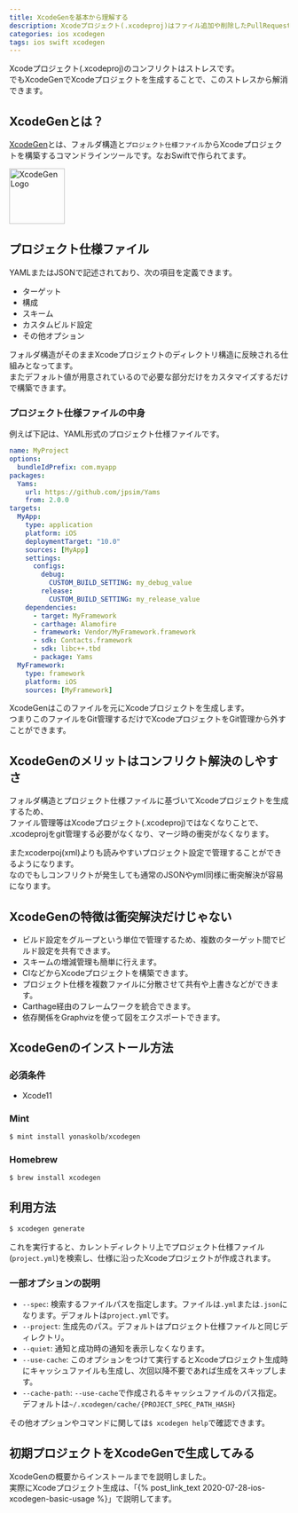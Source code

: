 ```yaml
---
title: XcodeGenを基本から理解する
description: Xcodeプロジェクト(.xcodeproj)はファイル追加や削除したPullRequestでコンフリクト発生すると解消にストレスが溜まる。これをXcodeGenを使ってXcodeプロジェクトを作成することでGit管理せず解決することができる。
categories: ios xcodegen
tags: ios swift xcodegen
---
```

Xcodeプロジェクト(.xcodeproj)のコンフリクトはストレスです。  
でもXcodeGenでXcodeプロジェクトを生成することで、このストレスから解消できます。

## XcodeGenとは？
[XcodeGen](https://github.com/yonaskolb/XcodeGen)とは、フォルダ構造と`プロジェクト仕様ファイル`からXcodeプロジェクトを構築するコマンドラインツールです。なおSwiftで作られてます。

<img src="https://github.com/yonaskolb/XcodeGen/raw/master/Assets/Logo_animated.gif" width="100px" alt="XcodeGen Logo">

## プロジェクト仕様ファイル
YAMLまたはJSONで記述されており、次の項目を定義できます。

- ターゲット
- 構成
- スキーム
- カスタムビルド設定
- その他オプション

フォルダ構造がそのままXcodeプロジェクトのディレクトリ構造に反映される仕組みとなってます。  
またデフォルト値が用意されているので必要な部分だけをカスタマイズするだけで構築できます。

### プロジェクト仕様ファイルの中身

例えば下記は、YAML形式のプロジェクト仕様ファイルです。

```yml
name: MyProject
options:
  bundleIdPrefix: com.myapp
packages:
  Yams:
    url: https://github.com/jpsim/Yams
    from: 2.0.0
targets:
  MyApp:
    type: application
    platform: iOS
    deploymentTarget: "10.0"
    sources: [MyApp]
    settings:
      configs:
        debug:
          CUSTOM_BUILD_SETTING: my_debug_value
        release:
          CUSTOM_BUILD_SETTING: my_release_value
    dependencies:
      - target: MyFramework
      - carthage: Alamofire
      - framework: Vendor/MyFramework.framework
      - sdk: Contacts.framework
      - sdk: libc++.tbd
      - package: Yams
  MyFramework:
    type: framework
    platform: iOS
    sources: [MyFramework]
```

XcodeGenはこのファイルを元にXcodeプロジェクトを生成します。  
つまりこのファイルをGit管理するだけでXcodeプロジェクトをGit管理から外すことができます。

## XcodeGenのメリットはコンフリクト解決のしやすさ

フォルダ構造とプロジェクト仕様ファイルに基づいてXcodeプロジェクトを生成するため、  
ファイル管理等はXcodeプロジェクト(.xcodeproj)ではなくなりことで、  
.xcodeprojをgit管理する必要がなくなり、マージ時の衝突がなくなります。

またxcoderpoj(xml)よりも読みやすいプロジェクト設定で管理することができるようになります。  
なのでもしコンフリクトが発生しても通常のJSONやyml同様に衝突解決が容易になります。

## XcodeGenの特徴は衝突解決だけじゃない

- ビルド設定をグループという単位で管理するため、複数のターゲット間でビルド設定を共有できます。
- スキームの増減管理も簡単に行えます。
- CIなどからXcodeプロジェクトを構築できます。
- プロジェクト仕様を複数ファイルに分散させて共有や上書きなどができます。
- Carthage経由のフレームワークを統合できます。
- 依存関係をGraphvizを使って図をエクスポートできます。


## XcodeGenのインストール方法

### 必須条件
- Xcode11

### Mint
```sh
$ mint install yonaskolb/xcodegen
```

### Homebrew
```sh
$ brew install xcodegen
```

## 利用方法

```sh
$ xcodegen generate
```

これを実行すると、カレントディレクトリ上でプロジェクト仕様ファイル(`project.yml`)を検索し、仕様に沿ったXcodeプロジェクトが作成されます。

### 一部オプションの説明

- `--spec`: 検索するファイルパスを指定します。ファイルは`.yml`または`.json`になります。デフォルトは`project.yml`です。
- `--project`: 生成先のパス。デフォルトはプロジェクト仕様ファイルと同じディレクトリ。
- `--quiet`: 通知と成功時の通知を表示しなくなります。
- `--use-cache`: このオプションをつけて実行するとXcodeプロジェクト生成時にキャッシュファイルも生成し、次回以降不要であれば生成をスキップします。
- `--cache-path`: `--use-cache`で作成されるキャッシュファイルのパス指定。デフォルトは`~/.xcodegen/cache/{PROJECT_SPEC_PATH_HASH}`

その他オプションやコマンドに関しては`$ xcodegen help`で確認できます。

## 初期プロジェクトをXcodeGenで生成してみる

XcodeGenの概要からインストールまでを説明しました。  
実際にXcodeプロジェクト生成は、「{% post_link_text 2020-07-28-ios-xcodegen-basic-usage %}」で説明してます。
